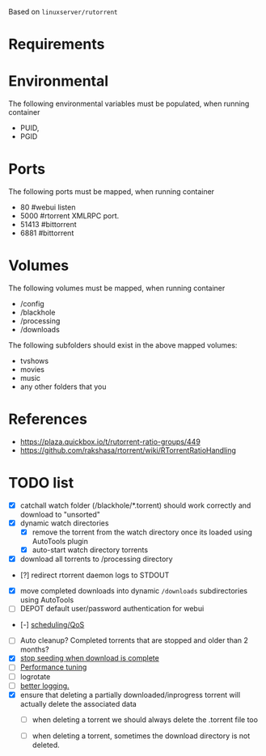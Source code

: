 Based on `linuxserver/rutorrent`

# Requirements


# Environmental
The following environmental variables must be populated, when running container

- PUID,
- PGID

# Ports
The following ports must be mapped, when running container

 - 80 #webui listen
 - 5000 #rtorrent XMLRPC port.
 - 51413 #bittorrent
 - 6881 #bittorrent

# Volumes
The following volumes must be mapped, when running container

- /config
- /blackhole
- /processing
- /downloads

The following subfolders should exist in the above mapped volumes:

- tvshows
- movies
- music
- any other folders that you

# References
 - https://plaza.quickbox.io/t/rutorrent-ratio-groups/449
 - https://github.com/rakshasa/rtorrent/wiki/RTorrentRatioHandling


# TODO list
- [x] catchall watch folder (/blackhole/*.torrent) should work correctly and download to "unsorted"
- [x] dynamic watch directories
	- [x] remove the torrent from the watch directory once its loaded using AutoTools plugin
	- [x] auto-start watch directory torrents
- [x] download all torrents to /processing directory
- [?] redirect rtorrent daemon logs to STDOUT
- [x] move completed downloads into dynamic `/downloads` subdirectories using AutoTools
- [ ] DEPOT default user/password authentication for webui
- [-] [scheduling/QoS](http://rtorrent-docs.readthedocs.io/en/latest/use-cases.html#scheduled-bandwidth-shaping)
- [ ] Auto cleanup? Completed torrents that are stopped and older than 2 months?
- [x] [stop seeding when download is complete](https://github.com/rakshasa/rtorrent/wiki/Common-Tasks-in-rTorrent#move-completed-torrents-to-a-fixed-location)
- [ ] [Performance tuning](https://github.com/rakshasa/rtorrent/wiki/Performance-Tuning)
- [ ] logrotate
- [ ] [better logging. ](https://serverfault.com/questions/599103/make-a-docker-application-write-to-stdout)
- [x] ensure that deleting a partially downloaded/inprogress torrent will actually delete the associated data
	- [ ] when deleting a torrent we should always delete the .torrent file too
	- [ ] when deleting a torrent, sometimes the download directory is not deleted.

